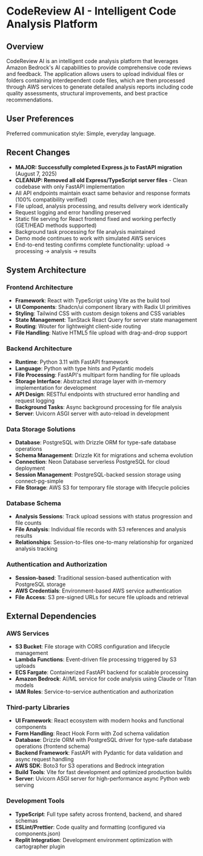 # CodeReview AI - Intelligent Code Analysis Platform

## Overview

CodeReview AI is an intelligent code analysis platform that leverages Amazon Bedrock's AI capabilities to provide comprehensive code reviews and feedback. The application allows users to upload individual files or folders containing interdependent code files, which are then processed through AWS services to generate detailed analysis reports including code quality assessments, structural improvements, and best practice recommendations.

## User Preferences

Preferred communication style: Simple, everyday language.

## Recent Changes

- **MAJOR: Successfully completed Express.js to FastAPI migration** (August 7, 2025)
- **CLEANUP: Removed all old Express/TypeScript server files** - Clean codebase with only FastAPI implementation
- All API endpoints maintain exact same behavior and response formats (100% compatibility verified)
- File upload, analysis processing, and results delivery work identically
- Request logging and error handling preserved
- Static file serving for React frontend fixed and working perfectly (GET/HEAD methods supported)
- Background task processing for file analysis maintained
- Demo mode continues to work with simulated AWS services
- End-to-end testing confirms complete functionality: upload → processing → analysis → results

## System Architecture

### Frontend Architecture
- **Framework**: React with TypeScript using Vite as the build tool
- **UI Components**: Shadcn/ui component library with Radix UI primitives
- **Styling**: Tailwind CSS with custom design tokens and CSS variables
- **State Management**: TanStack React Query for server state management
- **Routing**: Wouter for lightweight client-side routing
- **File Handling**: Native HTML5 file upload with drag-and-drop support

### Backend Architecture
- **Runtime**: Python 3.11 with FastAPI framework
- **Language**: Python with type hints and Pydantic models
- **File Processing**: FastAPI's multipart form handling for file uploads
- **Storage Interface**: Abstracted storage layer with in-memory implementation for development
- **API Design**: RESTful endpoints with structured error handling and request logging
- **Background Tasks**: Async background processing for file analysis
- **Server**: Uvicorn ASGI server with auto-reload in development

### Data Storage Solutions
- **Database**: PostgreSQL with Drizzle ORM for type-safe database operations
- **Schema Management**: Drizzle Kit for migrations and schema evolution
- **Connection**: Neon Database serverless PostgreSQL for cloud deployment
- **Session Management**: PostgreSQL-backed session storage using connect-pg-simple
- **File Storage**: AWS S3 for temporary file storage with lifecycle policies

### Database Schema
- **Analysis Sessions**: Track upload sessions with status progression and file counts
- **File Analysis**: Individual file records with S3 references and analysis results
- **Relationships**: Session-to-files one-to-many relationship for organized analysis tracking

### Authentication and Authorization
- **Session-based**: Traditional session-based authentication with PostgreSQL storage
- **AWS Credentials**: Environment-based AWS service authentication
- **File Access**: S3 pre-signed URLs for secure file uploads and retrieval

## External Dependencies

### AWS Services
- **S3 Bucket**: File storage with CORS configuration and lifecycle management
- **Lambda Functions**: Event-driven file processing triggered by S3 uploads
- **ECS Fargate**: Containerized FastAPI backend for scalable processing
- **Amazon Bedrock**: AI/ML service for code analysis using Claude or Titan models
- **IAM Roles**: Service-to-service authentication and authorization

### Third-party Libraries
- **UI Framework**: React ecosystem with modern hooks and functional components
- **Form Handling**: React Hook Form with Zod schema validation
- **Database**: Drizzle ORM with PostgreSQL driver for type-safe database operations (frontend schema)
- **Backend Framework**: FastAPI with Pydantic for data validation and async request handling
- **AWS SDK**: Boto3 for S3 operations and Bedrock integration
- **Build Tools**: Vite for fast development and optimized production builds
- **Server**: Uvicorn ASGI server for high-performance async Python web serving

### Development Tools
- **TypeScript**: Full type safety across frontend, backend, and shared schemas
- **ESLint/Prettier**: Code quality and formatting (configured via components.json)
- **Replit Integration**: Development environment optimization with cartographer plugin